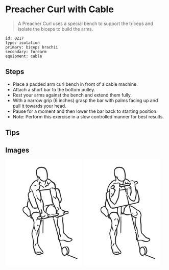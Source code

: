 # Preacher Curl with Cable
> A Preacher Curl uses a special bench to support the triceps and isolate the biceps to build the arms.

``` 
id: 0217 
type: isolation 
primary: biceps brachii 
secondary: forearm 
equipment: cable 
``` 

## Steps

 - Place a padded arm curl bench in front of a cable machine.
 - Attach a short bar to the bottom pulley.
 - Rest your arms against the bench and extend them fully.
 - With a narrow grip (6 inches) grasp the bar with palms facing up and pull it towards your head.
 - Pause for a moment and then lower the bar back to starting position.
 - Note: Perform this exercise in a slow controlled manner for best results.

## Tips


## Images

<svg width="240" height="250pt" viewBox="0 0 180 250" xmlns="http://www.w3.org/2000/svg">
  <g fill="#FFF">
    <path d="M0 0h180v250H0V0m72.21 25.99c-.93 3.24.23 6.56.54 9.8.41 3.85 3.72 6.77 3.31 10.81-3.09 1.25-6.49 2.13-8.94 4.54-3.4 2.79-5.39 6.78-7.82 10.36-2.45 3.39-2.24 7.78-3.43 11.65.15.63.46 1.89.62 2.52-5.04 3.16-3.8 9.6-2.6 14.44 2.73-1.86.6-5.26.89-7.89.15-4.31 4.78-5.8 7.66-8.06 2.92 5.17 2.87 11.39 5.88 16.49 1.82 2.81 1.35 6.33 2.7 9.3 1.82 4.08 3.08 8.37 4.04 12.73-3.08.21-6.17.2-9.25-.05-4.07-7.61-7.76-15.5-10.21-23.8-2.55 1.21-1.98 4.32-2.17 6.61l1.43-1.7c1.12 2.95 1.6 6.14 3.17 8.91 2.11 3.91 3.25 8.59 7.01 11.35 3.03 2.7 7.47 1.5 10.87.22.96 1.61 2.06 3.18 2.62 5 1.11 4.6 3.1 9.39 1.47 14.13-2.92-.1-6.57 2.4-4.74 5.62-1.27 1.28-2.55 2.56-3.58 4.05 1.84-.19 3.27-1.34 4.63-2.48 1.56.59 3.21.86 4.86 1.11.12 3.9 1.25 8.09-.62 11.75-1.62 3.6-1.97 7.7-4.16 11.05-2.58 4.38-4.52 10.08-2.41 14.99 2.09-4.41.77-9.76 3.8-13.83.22 3.09.54 6.25-.12 9.3-.67 2.87-2.22 5.46-2.79 8.36-.7 4.5-.77 9.14.27 13.6.79 4.81 4.01 8.65 6.22 12.85 2.3 3.14 5.04 5.95 7.1 9.28-1.1.16-2.79 1.76-3.61.26-1.14-1.05-1.86-3.41-3.82-2.73-2.46.48-4.95.66-7.43.16-.21.46-.64 1.38-.85 1.83 3.68 1.16 7.99-1.24 11.12 1.38-4 3.84-12.83 2.26-13.09-3.99-1.07-4.77-3.55-9.1-4.52-13.91.15-2.36.98-4.62 1.01-6.99-.18-6.9-3.28-13.29-3.84-20.12.02-4.86 1.82-9.46 3.44-13.96 1.32 2.52 2.33 5.19 3.43 7.82.22-.4.67-1.19.9-1.58-1.08-4.7-3.26-9.29-3.24-14.16 1.7-7.42-1.75-14.75-6.39-20.38 1.59-2.39 2.91-5.25 5.45-6.78 3.94-1.36 8.19-.11 12.25-.2-1.79-4.04-7.56-3.14-11.17-2.48-3.85.49-5.65 4.02-7.43 6.99-1.5-3.22-1.42-6.78-1.75-10.24-1.61-2.83-3.56-5.47-5.44-8.12-.54-4.87-.44-9.83 1.35-14.45-.63-.77-1.26-1.53-1.89-2.29-.08 2.46-1.17 4.66-1.92 6.94-.3 2.3-.2 4.63-.25 6.94-.49.32-1.49.97-1.99 1.29-3.22.13-6.81 1.31-7.99 4.64-.59 3.85-.13 8.4 3.3 10.84 3.43 2.32 6.27 5.33 8.92 8.48l3.23.2c.89-.51 1.78-1.02 2.68-1.53-.03 1.41-.25 2.82-.07 4.23.83 1.66 2.8 1.79 4.38 2.2 1.6 2.98 3.06 6.15 3.35 9.56-.3 3.38-.47 6.78-.83 10.15-1.59 4.95-3.65 9.84-4.28 15.03.39 5.78 2.82 11.2 3.55 16.92.47 3.61-.37 7.21-.5 10.81 1.09 3.57.81 7.45 2.57 10.82 1.48 2.6.59 6.25 3.09 8.28 3.83 3.9 10.71 4.56 15.04 1.17 1.6-.29 4.1-.36 4.23-2.51.41-4.45-4.15-7.07-6.2-10.51-2.31-4.13-5.68-7.95-6.13-12.84-.56-3.74-.31-7.53-.02-11.27.24-3.79 2.33-7.1 3-10.78.52-4-.33-8.02-.04-12.01 1.14-6.43 4.45-12.22 5.71-18.63l1.8-.16c.74 10.22-.58 20.47.11 30.7.5-.83.99-1.66 1.47-2.49-.14-10.34.7-20.67.28-31-.27.57-.82 1.69-1.09 2.26-.91-.46-2.73-1.37-3.64-1.82 1.64-1.92 4.22-.29 6.33-.83 6.97-1.69 13.87-4.69 21.14-4.49l-1.16 1.39c.71.15 2.14.43 2.85.58-.13-.78-.39-2.32-.52-3.09 1.15-.1 2.31-.11 3.47-.11 1.76 1.57 3.99 2.41 5.92 3.73-1.28 4.84-2.39 9.81-1.89 14.85 1.33 4.47 4.46 8.26 5.13 12.97 1.12 4.13-.1 8.29-1.27 12.25-2.97-13.26-7.46-26.16-10.19-39.47-1.07-.02-2.13-.05-3.2-.09 1.44 1.39 1.69 3.48 2.28 5.3 3.15 11.89 6.42 23.75 9.64 35.62.67 2.73.57 5.56.8 8.34.98 1.27 2.16 2.49 2.54 4.11 1.54 5.42 2.87 10.89 4.47 16.3 1.38 4.06.2 8.54 1.91 12.54.82 2.49 3.09 4.02 4.93 5.73 2.77.08 5.07-1.31 6.94-3.22l-.76 1.02c7.71 2.56 15.09 5.99 22.68 8.82 1.19.68 2.21.23 2.94-.85-7.53-3.12-15.12-6.09-22.68-9.11 4.81-4.24 4.16-11.94 1.05-16.98-1.14-2.05-3.36-2.49-5.53-2.26 2.51 2.11 5.14 4.5 5.53 7.97 1.28 3.67-.5 7.28-2.61 10.21 2.12-5.81.87-13.04-4.26-16.89l.7-1.51c-.91.36-2.75 1.08-3.67 1.43-.66.1-1.97.29-2.63.38-.81 1.21-1.62 2.41-2.42 3.62-1.49-6.2-3.17-12.34-4.97-18.45 2.93-.11 5.88-.81 8.81-.34 2.1.8 4.07 1.91 6.08 2.9 2.32-.11 4.61.31 6.92.4 2.91-1.11 7.03-2.03 7.71-5.6-.8-1.46-1.86-2.83-3.23-3.78-2.13-.72-4.62-.63-6.37-2.23-3.41-2.93-6.07-6.62-9.62-9.39-2.97-7.78-.19-16.3-2.11-24.27-1.07-4.39-.16-8.92-.7-13.36-.49.19-1.47.57-1.95.76.54 3.69-.58 7.39.03 11.06 2.23 8.73-.25 17.92 2.66 26.57 3.83 2.91 6.55 6.93 10.02 10.2 2.64 2.89 7.55 1.44 9.46 5.23-2.19 1.01-4.2 3.13-6.79 2.71-2.99-.37-6.11-.49-8.8-1.99-3.81-2.09-8.2-.3-12.26-.84-2.28-3.85-1.51-8.49-1.03-12.7.54.73 1.06 1.46 1.59 2.19-.02 2.11.81 4.04 2.53 5.31-.5-2.36-.97-4.73-.85-7.15-.76-.47-1.52-.93-2.28-1.39-.18-3.73.13-7.47-.31-11.18-.31-2.92-2.26-5.26-3.31-7.92-1.48-5.74-1-11.68-1.27-17.54 1.26-.52 2.62-.98 3.17-2.37-3.1-.36-6.14-1.04-9.05-2.17 1.53-.29 3.07-.54 4.62-.76 5.52 3.7 12.86.84 17.17-3.5 3.05-1.17 6.19-2.08 9.41-2.67.13-1.84.84-4.3-1.2-5.39-1.7-1.71-4.14-.36-6.12-.05-2.84-2.15-6.01-4.09-9.68-4.2-.53-5.29-4.42-9.73-3.83-15.25 1.15-.5 3-.27 3.39-1.81 1.14-2.89 2.22-6.13 1.2-9.23-1.65-4.91-2.23-10.07-3.31-15.11-.77-2.8-1.38-6.16-4.21-7.65-1.85-1.41-4.17-.8-6.22-.33.53-4.83.07-10.18-3.47-13.87-2.45-1.91-5.47-3.05-7.62-5.36-2.12-2.37-5.07-3.64-8.05-4.55 1.09-7.64.5-15.97-3.64-22.67-3.11-4.39-8.88-4.7-13.75-4.25-4.72.34-8.74 4.2-9.72 8.75m2.54 127.37c-.01.58-.04 1.74-.05 2.32 1.48-.09 2.95-.28 4.39-.61-1.17-1.2-2.77-1.49-4.34-1.71m-6.46 49.82c3.62-.25 4.77-4.6 5.1-7.62-2.47 1.95-3.71 4.89-5.1 7.62z"/>
    <path d="M75.38 23.46c4.37-5.06 13.36-5.36 18.14-.84 4.08 6.25 4.14 14.14 3.86 21.35.11 2.69-1.92 4.9-4.5 5.31-5.1 1.47-9.88-2.19-12.23-6.46.5-.64.98-1.3 1.46-1.96-3.25-.26-6.02-2-7.52-4.9 0-4.17-1.79-8.73.79-12.5z"/>
    <path d="M77.81 41.63c2.42 2.8 3.41 6.9 6.91 8.68 2.7 1.72 5.99 1.71 9.04 1.15-.55 2.86-1.24 5.71-1.38 8.63 1.59-2.47 3.01-5.1 3.48-8.03.02-1.47 1.15-2.35 2.1-3.27.16-.5.5-1.51.66-2.02 2.84.56 5.91 1.27 7.57 3.89 2.04 3.49 6.8 4.14 8.36 7.99 1.39 2.86 1.27 6.17 2.1 9.2-1.69-1.9-4.65-1.1-6.25-3.02l.12 1.7c-2.03-.28-4.77-.87-4.9 1.96-8.67.61-17.22 2.17-25.83 3.3 1.23-3.78 2.61-7.69 1.23-11.68-.48.7-.95 1.41-1.4 2.13.31 2.07-.23 4.07-.94 5.99-3.06 1.12-5.54 3.34-7.33 6.02 2.52.28 4.11-1.8 5.87-3.15 2.61 3.72 4.4 8.18 4.46 12.77.53 3.93 2.42 8.29-.41 11.85-1.6-2.16-3.61-3.94-5.6-5.72-.53-2.61-1.32-5.21-3-7.32.8 2.89 1.28 5.86 1.59 8.85 2.7 1.82 4.59 4.86 7.91 5.66.04 1.8.48 3.55 1.43 5.08.35-2.91.18-5.86.55-8.78 2.92 4.6 4.51 10.13 3.71 15.58-.74 5.33 1.05 10.67 4.25 14.89 2.07 1.59 4.42 2.79 6.59 4.23.05 2.25.39 4.47.82 6.67-3.29 1.59-6.81 2.61-10.34 3.51-1.17-.68-2.36-1.34-3.57-1.95 3.27-.31 6.78-1.26 8.9-3.96-.39-.82-.86-1.59-1.4-2.32-.4.69-1.2 2.06-1.61 2.75-2.34 1.17-4.92 1.25-7.45.75l.92-3.03-2.26.14c1.22-2 2.69-3.86 4.66-5.17-.9-3.49-.74-8.77-4.72-10.15.44 3.54 4.05 7.89.62 10.89-2-4.39-3.53-8.98-5.48-13.39-1.1-3.77-1.96-7.62-3.68-11.17-1.82-3.32-1.09-7.42-3.14-10.63-2.09-3.51-4.53-7.06-4.95-11.23-.42-4.05-2.19-8.03-5.24-10.78.34 1.73.7 3.45 1.08 5.16-1.69.66-3.02-.23-4.24-1.11 1.28-2.82 1.42-5.94 2.15-8.9 3.95-6.48 8.73-12.99 16-15.94-.51 1.53-.96 3.09-1.36 4.66 3.93-2.49 3.45-7.32 3.4-11.36m.81 9.8c.14 3.11-.48 6.22.04 9.31.94-.78 1.85-1.6 2.79-2.4-.05-1.88-.09-3.77-.11-5.65 1.08 1.88 2.19 3.76 3.49 5.51-.03-2.11-1.08-3.91-2.19-5.63a92.13 92.13 0 0 1-4.02-1.14m19.33-.34c-.03 1.59-.03 3.18.02 4.77.92 1.15 1.69 2.41 2.17 3.81-1.02.02-2.04.03-3.07.03-1.67 1.36-4.25 2.64-3.94 5.2 2.49.45 3.74-2 5.19-3.5.63.14 1.91.42 2.55.56.36-1.29.68-2.59 1.18-3.83 1.47-1.52 3.66-2.36 4.33-4.54-2.42 0-4.36 1.39-6.04 2.98-.4-1.99-.76-4.09-2.39-5.48m-30.2 9.97c1.63.23 3.27.43 4.9.61-.05-.51-.16-1.55-.22-2.07-1.77-.18-3.54-.09-4.68 1.46m13.53-1.13c1.09 2.31 3.65 2.73 5.67 3.85 1.66 1.22 3.07 2.74 4.63 4.08-.61-5.05-5.81-7.38-10.3-7.93z"/>
    <path d="M105.32 69.31c1.63-1.96 3.91-2.67 5.92-.82.84-.18 1.68-.34 2.53-.49 4.34 3.17 5.14 9.13 5.49 14.12.43 2.86-.98 5.54-1.8 8.2-1.86-1.1-3.55-5-6.14-3.3 2.86 2.05 5.49 4.41 7.78 7.09.24-1.73.48-3.47.73-5.2 3.53 2.36 4.48 6.59 5.76 10.35 1.21 5.33.33 11.13 3.29 16 1.73 4.16 6.71 4.66 9.57 7.7a168.7 168.7 0 0 0-3.71 3.38l2.22-.15-.6 3.24c-4.06 2.2-8.79 3.42-13.41 2.53 1.27-1.46 2.62-2.83 4.01-4.16-1.24-1.89-2.99-3.18-5.33-3.19.29-.9.6-1.8.91-2.69.7-.94 1.38-1.9 2.03-2.88-1.09.22-2.18.45-3.26.69-2.41-5.71-5-11.34-7.87-16.83-1.87-3.56-1.47-7.68-2.49-11.47-.92-4.93-3.56-9.42-3.78-14.49-.11-2.65-.88-5.19-1.85-7.63m16.71 42.19c.6 2.15 1.32 4.26 2 6.38.48-.07 1.45-.21 1.93-.29-.81-2.26-.85-5.8-3.93-6.09z"/>
    <path d="M118.03 69.35c2.17.28 4.96.05 6.2 2.29 3.2 6.01 4.4 12.79 5.82 19.37 1.01 3.28-.55 6.58-1.91 9.5-1.18-3.52-1.11-7.78-4.05-10.46-2.86-2.56-2.94-6.64-3.26-10.18-.24-3.66-1.49-7.13-2.8-10.52zM82.04 73.52c7.32-.83 14.62-1.8 21.94-2.62.33 5.35 1.23 10.68 3.72 15.49.57 6.21.76 12.77 3.93 18.34-6.26-.05-12.35 2.13-18.33 3.72-.4.5-1.18 1.5-1.58 2 3.16-.49 6.28-1.23 9.27-2.37-2.18 2.49-4.68 4.91-5.84 8.07-.35 2.52-.3 5.08-.49 7.61-6.04-4.76-3.71-13.07-4.15-19.66-1.16-4.29-2.22-8.91-5.3-12.29.22-6.26-1.59-12.31-3.17-18.29z"/>
    <path d="M102.75 107.57c3.41-.23 6.69-1.26 10.05-1.88.4.94.77 1.88 1.13 2.83-2.44-.57-4.96-.66-7.45-.65 2.7 1.63 6.02 2.08 8.51 4.03 1.51 2.15 2.69 4.53 3.65 6.97.52 2.63-.02 5.36.39 8.02-3.84 1.01-7.77 1.59-11.7 2.17.24.18.71.54.94.73 5.59-.21 11.01-1.91 16.52-2.84-1.93 4.25-6.89 4.05-10.79 4.84-3.03.34-5.91 1.31-8.86 1.97-2.2.39-3.86-1.34-5.09-2.9 2.01.08 4.03.19 6.04.33-.08-.34-.23-1.02-.31-1.36-1.55-.31-3.07-.7-4.59-1.14-1.18-1.76-3.04-2.81-4.73-4 1.21-3.99.3-8.74 3.24-12.05 1.69-2.59 4.69-3.73 7.58-4.37-1.13-.17-3.4-.52-4.53-.7zM42.42 116c1.49-3.25 5.4-4.63 8.72-4.94 1.65 3.12 3.21 6.37 5.61 9 .13 3.64.75 7.23 1.7 10.74-1.2.66-2.4 1.31-3.6 1.98-2.93-2.65-5.37-5.82-8.73-7.97-2.91-1.84-4.17-5.5-3.7-8.81zM140.39 126.49c-1.65-3.5 2.54-3.4 4.78-3.86 1.08.44 1.37 1.6 1.83 2.54-2.84.83-5.69 1.65-8.52 2.5-.03-.31-.1-.94-.13-1.26l2.04.08zM77.29 135.63c2.15-.23 4.3-.41 6.46-.54.01.77.02 2.33.03 3.11-2.03.24-4.07.37-6.11.49-.13-1.02-.26-2.04-.38-3.06zM84.14 143.48c-1.63.26-2.5-4.69-.26-3.28.65 1.06.73 2.15.26 3.28zM134.3 212.05c-.06-2.59 2.53-3.92 3.99-5.68 1.22.85 2.46 1.71 3.71 2.53 1.93 3.57 3.4 7.94 1.64 11.88-.79 2.68-4.53 4.32-6.7 2.21-3.18-2.63-2.8-7.23-2.64-10.94z"/>
  </g>
  <g fill="#333">
    <path d="M72.21 25.99c.98-4.55 5-8.41 9.72-8.75 4.87-.45 10.64-.14 13.75 4.25 4.14 6.7 4.73 15.03 3.64 22.67 2.98.91 5.93 2.18 8.05 4.55 2.15 2.31 5.17 3.45 7.62 5.36 3.54 3.69 4 9.04 3.47 13.87 2.05-.47 4.37-1.08 6.22.33 2.83 1.49 3.44 4.85 4.21 7.65 1.08 5.04 1.66 10.2 3.31 15.11 1.02 3.1-.06 6.34-1.2 9.23-.39 1.54-2.24 1.31-3.39 1.81-.59 5.52 3.3 9.96 3.83 15.25 3.67.11 6.84 2.05 9.68 4.2 1.98-.31 4.42-1.66 6.12.05 2.04 1.09 1.33 3.55 1.2 5.39-3.22.59-6.36 1.5-9.41 2.67-4.31 4.34-11.65 7.2-17.17 3.5-1.55.22-3.09.47-4.62.76 2.91 1.13 5.95 1.81 9.05 2.17-.55 1.39-1.91 1.85-3.17 2.37.27 5.86-.21 11.8 1.27 17.54 1.05 2.66 3 5 3.31 7.92.44 3.71.13 7.45.31 11.18.76.46 1.52.92 2.28 1.39-.12 2.42.35 4.79.85 7.15-1.72-1.27-2.55-3.2-2.53-5.31-.53-.73-1.05-1.46-1.59-2.19-.48 4.21-1.25 8.85 1.03 12.7 4.06.54 8.45-1.25 12.26.84 2.69 1.5 5.81 1.62 8.8 1.99 2.59.42 4.6-1.7 6.79-2.71-1.91-3.79-6.82-2.34-9.46-5.23-3.47-3.27-6.19-7.29-10.02-10.2-2.91-8.65-.43-17.84-2.66-26.57-.61-3.67.51-7.37-.03-11.06.48-.19 1.46-.57 1.95-.76.54 4.44-.37 8.97.7 13.36 1.92 7.97-.86 16.49 2.11 24.27 3.55 2.77 6.21 6.46 9.62 9.39 1.75 1.6 4.24 1.51 6.37 2.23 1.37.95 2.43 2.32 3.23 3.78-.68 3.57-4.8 4.49-7.71 5.6-2.31-.09-4.6-.51-6.92-.4-2.01-.99-3.98-2.1-6.08-2.9-2.93-.47-5.88.23-8.81.34 1.8 6.11 3.48 12.25 4.97 18.45.8-1.21 1.61-2.41 2.42-3.62.66-.09 1.97-.28 2.63-.38.92-.35 2.76-1.07 3.67-1.43l-.7 1.51c5.13 3.85 6.38 11.08 4.26 16.89 2.11-2.93 3.89-6.54 2.61-10.21-.39-3.47-3.02-5.86-5.53-7.97 2.17-.23 4.39.21 5.53 2.26 3.11 5.04 3.76 12.74-1.05 16.98 7.56 3.02 15.15 5.99 22.68 9.11-.73 1.08-1.75 1.53-2.94.85-7.59-2.83-14.97-6.26-22.68-8.82l.76-1.02c-1.87 1.91-4.17 3.3-6.94 3.22-1.84-1.71-4.11-3.24-4.93-5.73-1.71-4-.53-8.48-1.91-12.54-1.6-5.41-2.93-10.88-4.47-16.3-.38-1.62-1.56-2.84-2.54-4.11-.23-2.78-.13-5.61-.8-8.34-3.22-11.87-6.49-23.73-9.64-35.62-.59-1.82-.84-3.91-2.28-5.3 1.07.04 2.13.07 3.2.09 2.73 13.31 7.22 26.21 10.19 39.47 1.17-3.96 2.39-8.12 1.27-12.25-.67-4.71-3.8-8.5-5.13-12.97-.5-5.04.61-10.01 1.89-14.85-1.93-1.32-4.16-2.16-5.92-3.73-1.16 0-2.32.01-3.47.11.13.77.39 2.31.52 3.09-.71-.15-2.14-.43-2.85-.58l1.16-1.39c-7.27-.2-14.17 2.8-21.14 4.49-2.11.54-4.69-1.09-6.33.83.91.45 2.73 1.36 3.64 1.82.27-.57.82-1.69 1.09-2.26.42 10.33-.42 20.66-.28 31-.48.83-.97 1.66-1.47 2.49-.69-10.23.63-20.48-.11-30.7l-1.8.16c-1.26 6.41-4.57 12.2-5.71 18.63-.29 3.99.56 8.01.04 12.01-.67 3.68-2.76 6.99-3 10.78-.29 3.74-.54 7.53.02 11.27.45 4.89 3.82 8.71 6.13 12.84 2.05 3.44 6.61 6.06 6.2 10.51-.13 2.15-2.63 2.22-4.23 2.51-4.33 3.39-11.21 2.73-15.04-1.17-2.5-2.03-1.61-5.68-3.09-8.28-1.76-3.37-1.48-7.25-2.57-10.82.13-3.6.97-7.2.5-10.81-.73-5.72-3.16-11.14-3.55-16.92.63-5.19 2.69-10.08 4.28-15.03.36-3.37.53-6.77.83-10.15-.29-3.41-1.75-6.58-3.35-9.56-1.58-.41-3.55-.54-4.38-2.2-.18-1.41.04-2.82.07-4.23-.9.51-1.79 1.02-2.68 1.53l-3.23-.2c-2.65-3.15-5.49-6.16-8.92-8.48-3.43-2.44-3.89-6.99-3.3-10.84 1.18-3.33 4.77-4.51 7.99-4.64.5-.32 1.5-.97 1.99-1.29.05-2.31-.05-4.64.25-6.94.75-2.28 1.84-4.48 1.92-6.94.63.76 1.26 1.52 1.89 2.29-1.79 4.62-1.89 9.58-1.35 14.45 1.88 2.65 3.83 5.29 5.44 8.12.33 3.46.25 7.02 1.75 10.24 1.78-2.97 3.58-6.5 7.43-6.99 3.61-.66 9.38-1.56 11.17 2.48-4.06.09-8.31-1.16-12.25.2-2.54 1.53-3.86 4.39-5.45 6.78 4.64 5.63 8.09 12.96 6.39 20.38-.02 4.87 2.16 9.46 3.24 14.16-.23.39-.68 1.18-.9 1.58-1.1-2.63-2.11-5.3-3.43-7.82-1.62 4.5-3.42 9.1-3.44 13.96.56 6.83 3.66 13.22 3.84 20.12-.03 2.37-.86 4.63-1.01 6.99.97 4.81 3.45 9.14 4.52 13.91.26 6.25 9.09 7.83 13.09 3.99-3.13-2.62-7.44-.22-11.12-1.38.21-.45.64-1.37.85-1.83 2.48.5 4.97.32 7.43-.16 1.96-.68 2.68 1.68 3.82 2.73.82 1.5 2.51-.1 3.61-.26-2.06-3.33-4.8-6.14-7.1-9.28-2.21-4.2-5.43-8.04-6.22-12.85-1.04-4.46-.97-9.1-.27-13.6.57-2.9 2.12-5.49 2.79-8.36.66-3.05.34-6.21.12-9.3-3.03 4.07-1.71 9.42-3.8 13.83-2.11-4.91-.17-10.61 2.41-14.99 2.19-3.35 2.54-7.45 4.16-11.05 1.87-3.66.74-7.85.62-11.75-1.65-.25-3.3-.52-4.86-1.11-1.36 1.14-2.79 2.29-4.63 2.48 1.03-1.49 2.31-2.77 3.58-4.05-1.83-3.22 1.82-5.72 4.74-5.62 1.63-4.74-.36-9.53-1.47-14.13-.56-1.82-1.66-3.39-2.62-5-3.4 1.28-7.84 2.48-10.87-.22-3.76-2.76-4.9-7.44-7.01-11.35-1.57-2.77-2.05-5.96-3.17-8.91l-1.43 1.7c.19-2.29-.38-5.4 2.17-6.61 2.45 8.3 6.14 16.19 10.21 23.8 3.08.25 6.17.26 9.25.05-.96-4.36-2.22-8.65-4.04-12.73-1.35-2.97-.88-6.49-2.7-9.3-3.01-5.1-2.96-11.32-5.88-16.49-2.88 2.26-7.51 3.75-7.66 8.06-.29 2.63 1.84 6.03-.89 7.89-1.2-4.84-2.44-11.28 2.6-14.44-.16-.63-.47-1.89-.62-2.52 1.19-3.87.98-8.26 3.43-11.65 2.43-3.58 4.42-7.57 7.82-10.36 2.45-2.41 5.85-3.29 8.94-4.54.41-4.04-2.9-6.96-3.31-10.81-.31-3.24-1.47-6.56-.54-9.8m3.17-2.53c-2.58 3.77-.79 8.33-.79 12.5 1.5 2.9 4.27 4.64 7.52 4.9-.48.66-.96 1.32-1.46 1.96 2.35 4.27 7.13 7.93 12.23 6.46 2.58-.41 4.61-2.62 4.5-5.31.28-7.21.22-15.1-3.86-21.35-4.78-4.52-13.77-4.22-18.14.84m2.43 18.17c.05 4.04.53 8.87-3.4 11.36.4-1.57.85-3.13 1.36-4.66-7.27 2.95-12.05 9.46-16 15.94-.73 2.96-.87 6.08-2.15 8.9 1.22.88 2.55 1.77 4.24 1.11-.38-1.71-.74-3.43-1.08-5.16 3.05 2.75 4.82 6.73 5.24 10.78.42 4.17 2.86 7.72 4.95 11.23 2.05 3.21 1.32 7.31 3.14 10.63 1.72 3.55 2.58 7.4 3.68 11.17 1.95 4.41 3.48 9 5.48 13.39 3.43-3-.18-7.35-.62-10.89 3.98 1.38 3.82 6.66 4.72 10.15-1.97 1.31-3.44 3.17-4.66 5.17l2.26-.14-.92 3.03c2.53.5 5.11.42 7.45-.75.41-.69 1.21-2.06 1.61-2.75.54.73 1.01 1.5 1.4 2.32-2.12 2.7-5.63 3.65-8.9 3.96 1.21.61 2.4 1.27 3.57 1.95 3.53-.9 7.05-1.92 10.34-3.51-.43-2.2-.77-4.42-.82-6.67-2.17-1.44-4.52-2.64-6.59-4.23-3.2-4.22-4.99-9.56-4.25-14.89.8-5.45-.79-10.98-3.71-15.58-.37 2.92-.2 5.87-.55 8.78-.95-1.53-1.39-3.28-1.43-5.08-3.32-.8-5.21-3.84-7.91-5.66-.31-2.99-.79-5.96-1.59-8.85 1.68 2.11 2.47 4.71 3 7.32 1.99 1.78 4 3.56 5.6 5.72 2.83-3.56.94-7.92.41-11.85-.06-4.59-1.85-9.05-4.46-12.77-1.76 1.35-3.35 3.43-5.87 3.15 1.79-2.68 4.27-4.9 7.33-6.02.71-1.92 1.25-3.92.94-5.99.45-.72.92-1.43 1.4-2.13 1.38 3.99 0 7.9-1.23 11.68 8.61-1.13 17.16-2.69 25.83-3.3.13-2.83 2.87-2.24 4.9-1.96l-.12-1.7c1.6 1.92 4.56 1.12 6.25 3.02-.83-3.03-.71-6.34-2.1-9.2-1.56-3.85-6.32-4.5-8.36-7.99-1.66-2.62-4.73-3.33-7.57-3.89-.16.51-.5 1.52-.66 2.02-.95.92-2.08 1.8-2.1 3.27-.47 2.93-1.89 5.56-3.48 8.03.14-2.92.83-5.77 1.38-8.63-3.05.56-6.34.57-9.04-1.15-3.5-1.78-4.49-5.88-6.91-8.68m27.51 27.68c.97 2.44 1.74 4.98 1.85 7.63.22 5.07 2.86 9.56 3.78 14.49 1.02 3.79.62 7.91 2.49 11.47 2.87 5.49 5.46 11.12 7.87 16.83 1.08-.24 2.17-.47 3.26-.69-.65.98-1.33 1.94-2.03 2.88-.31.89-.62 1.79-.91 2.69 2.34.01 4.09 1.3 5.33 3.19-1.39 1.33-2.74 2.7-4.01 4.16 4.62.89 9.35-.33 13.41-2.53l.6-3.24-2.22.15a168.7 168.7 0 0 1 3.71-3.38c-2.86-3.04-7.84-3.54-9.57-7.7-2.96-4.87-2.08-10.67-3.29-16-1.28-3.76-2.23-7.99-5.76-10.35-.25 1.73-.49 3.47-.73 5.2-2.29-2.68-4.92-5.04-7.78-7.09 2.59-1.7 4.28 2.2 6.14 3.3.82-2.66 2.23-5.34 1.8-8.2-.35-4.99-1.15-10.95-5.49-14.12-.85.15-1.69.31-2.53.49-2.01-1.85-4.29-1.14-5.92.82m12.71.04c1.31 3.39 2.56 6.86 2.8 10.52.32 3.54.4 7.62 3.26 10.18 2.94 2.68 2.87 6.94 4.05 10.46 1.36-2.92 2.92-6.22 1.91-9.5-1.42-6.58-2.62-13.36-5.82-19.37-1.24-2.24-4.03-2.01-6.2-2.29m-35.99 4.17c1.58 5.98 3.39 12.03 3.17 18.29 3.08 3.38 4.14 8 5.3 12.29.44 6.59-1.89 14.9 4.15 19.66.19-2.53.14-5.09.49-7.61 1.16-3.16 3.66-5.58 5.84-8.07-2.99 1.14-6.11 1.88-9.27 2.37.4-.5 1.18-1.5 1.58-2 5.98-1.59 12.07-3.77 18.33-3.72-3.17-5.57-3.36-12.13-3.93-18.34-2.49-4.81-3.39-10.14-3.72-15.49-7.32.82-14.62 1.79-21.94 2.62m20.71 34.05c1.13.18 3.4.53 4.53.7-2.89.64-5.89 1.78-7.58 4.37-2.94 3.31-2.03 8.06-3.24 12.05 1.69 1.19 3.55 2.24 4.73 4 1.52.44 3.04.83 4.59 1.14.08.34.23 1.02.31 1.36-2.01-.14-4.03-.25-6.04-.33 1.23 1.56 2.89 3.29 5.09 2.9 2.95-.66 5.83-1.63 8.86-1.97 3.9-.79 8.86-.59 10.79-4.84-5.51.93-10.93 2.63-16.52 2.84-.23-.19-.7-.55-.94-.73 3.93-.58 7.86-1.16 11.7-2.17-.41-2.66.13-5.39-.39-8.02-.96-2.44-2.14-4.82-3.65-6.97-2.49-1.95-5.81-2.4-8.51-4.03 2.49-.01 5.01.08 7.45.65-.36-.95-.73-1.89-1.13-2.83-3.36.62-6.64 1.65-10.05 1.88M42.42 116c-.47 3.31.79 6.97 3.7 8.81 3.36 2.15 5.8 5.32 8.73 7.97 1.2-.67 2.4-1.32 3.6-1.98-.95-3.51-1.57-7.1-1.7-10.74-2.4-2.63-3.96-5.88-5.61-9-3.32.31-7.23 1.69-8.72 4.94m97.97 10.49l-2.04-.08c.03.32.1.95.13 1.26 2.83-.85 5.68-1.67 8.52-2.5-.46-.94-.75-2.1-1.83-2.54-2.24.46-6.43.36-4.78 3.86m-63.1 9.14c.12 1.02.25 2.04.38 3.06 2.04-.12 4.08-.25 6.11-.49-.01-.78-.02-2.34-.03-3.11-2.16.13-4.31.31-6.46.54m6.85 7.85c.47-1.13.39-2.22-.26-3.28-2.24-1.41-1.37 3.54.26 3.28m50.16 68.57c-.16 3.71-.54 8.31 2.64 10.94 2.17 2.11 5.91.47 6.7-2.21 1.76-3.94.29-8.31-1.64-11.88-1.25-.82-2.49-1.68-3.71-2.53-1.46 1.76-4.05 3.09-3.99 5.68z"/>
    <path d="M78.62 51.43c1.33.41 2.67.79 4.02 1.14 1.11 1.72 2.16 3.52 2.19 5.63-1.3-1.75-2.41-3.63-3.49-5.51.02 1.88.06 3.77.11 5.65-.94.8-1.85 1.62-2.79 2.4-.52-3.09.1-6.2-.04-9.31zM97.95 51.09c1.63 1.39 1.99 3.49 2.39 5.48 1.68-1.59 3.62-2.98 6.04-2.98-.67 2.18-2.86 3.02-4.33 4.54-.5 1.24-.82 2.54-1.18 3.83-.64-.14-1.92-.42-2.55-.56-1.45 1.5-2.7 3.95-5.19 3.5-.31-2.56 2.27-3.84 3.94-5.2 1.03 0 2.05-.01 3.07-.03-.48-1.4-1.25-2.66-2.17-3.81-.05-1.59-.05-3.18-.02-4.77zM67.75 61.06c1.14-1.55 2.91-1.64 4.68-1.46.06.52.17 1.56.22 2.07-1.63-.18-3.27-.38-4.9-.61zM81.28 59.93c4.49.55 9.69 2.88 10.3 7.93-1.56-1.34-2.97-2.86-4.63-4.08-2.02-1.12-4.58-1.54-5.67-3.85zM122.03 111.5c3.08.29 3.12 3.83 3.93 6.09-.48.08-1.45.22-1.93.29-.68-2.12-1.4-4.23-2-6.38zM74.75 153.36c1.57.22 3.17.51 4.34 1.71-1.44.33-2.91.52-4.39.61.01-.58.04-1.74.05-2.32zM68.29 203.18c1.39-2.73 2.63-5.67 5.1-7.62-.33 3.02-1.48 7.37-5.1 7.62z"/>
  </g>
</svg>

<svg width="240" height="250pt" viewBox="0 0 180 250" xmlns="http://www.w3.org/2000/svg">
  <g fill="#FFF">
    <path d="M0 0h180v250H0V0m74.87 20.87c-3.7 3.75-3.24 9.39-2.24 14.14.13 4.19 3.71 7.34 3.42 11.61-3.1 1.22-6.5 2.1-8.94 4.52-3.39 2.79-5.38 6.77-7.8 10.33-2.48 3.39-2.23 7.8-3.46 11.67.16.63.48 1.9.64 2.54-5.58 3.36-3.17 10.21-2.81 15.36-1.44 3.03-.5 6.53-2.17 9.45-1.26 2.52-.51 5.41-.14 8.04-3.34 2.02-8.29 1.78-10.25 5.64-1.34 4.13-.4 9.45 3.48 11.97 3.28 2.15 5.87 5.1 8.4 8.05.81.05 2.41.16 3.22.21.91-.51 1.81-1.02 2.72-1.53-.04 1.41-.31 2.84-.08 4.24.78 1.65 2.64 1.79 4.22 1.94 2.41 4.2 4.27 9.03 3.15 13.93.41 7.39-4.09 13.77-4.77 21 .37 5.61 2.63 10.89 3.5 16.43.56 3.79-.27 7.59-.46 11.37.76 2.66 1.06 5.4 1.51 8.12 1.39 2.95 2.15 6.09 2.8 9.27 3.34 5.29 11.52 6.75 16.4 2.84 1.59-.24 4.05-.31 4.23-2.42.62-3-1.96-5.2-3.57-7.36-2.78-2.79-4.44-6.4-6.53-9.68-3.11-4.94-2.62-11.09-2.32-16.66.02-4.2 2.37-7.84 3.1-11.88.41-3.65-.16-7.31-.14-10.96.49-5.16 3-9.78 4.46-14.67 2.14-5.75 1.96-12.44-.81-17.94-3.48-5.23-2.68-12.08-1.15-17.86 2.04-.38 4.07-.77 6.08-1.26.02 6.98-.75 13.96-.18 20.93 1.04-1.6 1.42-3.47 1.48-5.36 1.33 2.18 3.66 2.54 5.85 1.47 2.31 1.15 4.66 2.45 7.29 2.69 3.17-.32 6.24-1.18 9.37-1.76.07 2.7 1.13 5.2 1.78 7.79 2.53 10.29 4.98 20.6 7.57 30.88.27 1.02 1.35.68 2.12.62-2.96-11.68-5.45-23.49-8.66-35.1 2.02 1.84 4.4 3.21 7.08 3.83.07 5.45-2.54 10.91-1.29 16.43 1.41 3.76 3.91 7.07 4.74 11.06 1.06 3.64.67 7.46-.02 11.12-.53-2.24-1.1-4.48-1.6-6.72-.67.68-1.35 1.37-2.01 2.06 2.76 5.21 1.58 11.19 1.86 16.81 1.48 1.39 3.62 2.51 3.8 4.78 1.16 4.67 2.2 9.38 3.43 14.04 1.3 4.56-.09 9.49 1.76 13.93.82 2.52 3.08 4.07 4.94 5.78 2.87.27 4.82-1.58 6.8-3.3.25.41.74 1.25.99 1.67 7.12 2.49 14.01 5.6 21.06 8.25 1.22.72 2.25.29 2.91-.91-7.54-3.05-15.08-6.08-22.65-9.05 4.85-4.18 4.18-11.91 1.1-16.95-1.19-2.25-3.63-2.56-5.92-2.09 6.66 3.14 8.31 12.72 3.18 17.96 2.35-5.7.95-13.03-4.14-16.82l.76-1.36c-2.16.56-4.29 1.18-6.45 1.7a99.1 99.1 0 0 0-2.01 3.28c-1.1-6.13-2.95-12.09-4.21-18.18 2.55-.21 5.14-.86 7.7-.36 2.1.79 4.06 1.91 6.07 2.91 2.34-.16 4.65.39 6.99.37 2.58-.95 5.73-1.71 7.23-4.24 1.18-1.6-.75-3-1.65-4.17-1.58-1.91-4.43-1.19-6.41-2.42-4.18-2.65-6.49-7.38-10.78-9.92-2.45-7.14-.72-14.75-1.62-22.09-1.43-6.56-1.45-13.45.24-19.96-.31-2.88-1.55-5.6-2.74-8.21-2.31-4.05-7.44-4.38-10.56-7.47-4.26-3.64-9.24-6.7-14.79-7.86-.55.54-1.1 1.07-1.66 1.61 1.6 6.61 3.4 13.17 4.74 19.84-5.56-.16-11.51.5-16.31-2.93 1.5-3.26 1.6-6.85 2.21-10.31 1.61-3.78 5.08-7.21 9.53-6.89-.94-.37-2.82-1.12-3.75-1.5l2.89-.04c8.04-2.14 16.33-3.35 24.23-5.96.78-3 2.14-5.99 1.68-9.16-.31-3.74-2.08-7.15-2.64-10.85-.72-4.23-1.38-8.64-3.88-12.25-.69.97-1.38 1.95-2.03 2.95l.6-3.66c-1.54-2.98-1.73-6.35-2.24-9.6 2.27.05 4.53-.74 5.85-2.68.85-2.07-.57-3.89-1.68-5.49-2.22.38-4.43.82-6.64 1.24-1.2-.98-2.21-2.4-3.8-2.76-2.41-.08-4.68.82-6.91 1.6-2.54-3.12-5.91-5.43-9.84-6.37.98-6.55.62-13.44-2-19.59-1.36-3.86-5.01-7.12-9.23-7.21-4.59-.73-10.06-.4-13.22 3.5m13.04 113.98c.05 13.07-.65 26.15-.21 39.21.49-.86.98-1.73 1.47-2.59-.12-8.82.45-17.63.36-26.45-.41-3.97-.3-7.96-.02-11.94-.53.59-1.06 1.18-1.6 1.77z"/>
    <path d="M75.42 23.41c3.83-4.5 10.58-4.68 15.72-2.64 3.25 1.51 4.23 5.21 5.18 8.35 1.31 5.14 1.33 10.54.95 15.81-.49 4.17-5.68 5.25-9.08 4.34-3.4-.88-5.85-3.65-7.59-6.56.43-.45 1.31-1.35 1.74-1.8-3.3-.3-6.24-1.93-7.75-4.96-.01-4.18-1.78-8.77.83-12.54z"/>
    <path d="M77.81 41.68c2.46 2.76 3.4 6.88 6.92 8.64 2.7 1.71 5.99 1.73 9.03 1.12-.37 2.02-.77 4.05-1.19 6.06-1.56.33-3.11.66-4.67.98-.09-3.05-3.25-4.34-5.85-4.54-3.74.51-7.25 2.12-11.06 2.31-.71 1.17-1.37 2.38-1.96 3.62-1.35 1.06-2.83 1.94-4.18 2.99-.9 1.69-.25 3.67-.22 5.49 1.6.13 3.21.24 4.82.33 1.15.83 2.31 1.65 3.48 2.45.27 4.33-2.26 8.05-3.35 12.09-.89-1.7-1.39-3.98-3.58-4.43.4 1.91.92 3.8 1.49 5.66a157.5 157.5 0 0 0-3.3 3.55c.58.48 1.17.95 1.76 1.43 1.54-2.3 3.97-3.79 5.63-5.97 1.58-3.85 2.8-7.86 4.88-11.5-1.18-1.63-2.53-3.15-4.38-4.04.65-.54 1.94-1.62 2.59-2.17-2.83.21-5.62.7-8.43 1.06.1-1.05.19-2.1.28-3.15 2.02-.41 4.06-.75 6.08-1.18-.68.83-2.03 2.49-2.71 3.32 1.12-.1 3.38-.31 4.5-.41.41-2.92-1.27-5.45-4.06-6.36 3.59-3.74 9.05-2.23 13.63-3.21.5.39 1.52 1.17 2.02 1.56-2.36 1.41-1.8 4.06-1.45 6.37 1.31.98 2.83 1.63 4.52 1.48.48.77.95 1.55 1.4 2.34.19-1.02.38-2.03.56-3.05 1.75-.23 3.53-.22 5.29-.47.45 1.49.9 2.97 1.37 4.45-3.72 1.47-7.62 2.5-11.65 2.55.18-1.17.53-3.5.7-4.67-.72-.04-1.75-.31-1.95.68-1.27 5.59-1.45 11.34-2.14 17.01-.82 6.1-4.05 11.45-6.45 17-.49 1.15-1.15 2.25-2.14 3.04-1.92-.56-3.09-2.32-4.54-3.57-2.54-2.51-5.76-5.41-5.01-9.4-.44-.59-.88-1.18-1.33-1.77.11-4.12.16-8.25.33-12.37-.13-2.73.13-6.02-2.4-7.81v3.91c-1.1 1-2.25 1.95-3.45 2.84.63-3.81 1.26-7.63 2.01-11.4 3.93-6.61 8.79-13.28 16.19-16.2-.49 1.3-.97 2.6-1.42 3.91 4.3-1.77 3.26-6.89 3.39-10.57z"/>
    <path d="M98.6 46.8c3.94.32 7.4 2.5 9.2 6.03 3.14-2.48 7.17-2.14 10.89-1.6.06.74.17 2.22.22 2.96.44.36 1.31 1.09 1.75 1.45.47 3.76-.12 7.6.82 11.31.5 5.01 2.77 9.86 1.9 14.96-.54 4.42-2.1 8.63-2.59 13.06-1.32 2.27-4.17 1.09-5.98.15-3.99-1.59-6.29-5.64-7.1-9.68-.67-.31-2.03-.94-2.71-1.25 1.51 4.72 3.42 10.11 8.11 12.55 2.14 1.02 4.44 2.56 6.92 1.94 3.14-1.61 2.68-5.64 3.78-8.5 2.21-5.49 1.79-11.5 1.54-17.27 2.1 7.57 5.24 15.32 4.39 23.3.08 2.6-2.38 4.09-4.62 4.58-5.52 1.39-11.11 2.45-16.6 3.96-2.01-7.4-3.98-14.83-5.37-22.37-.63.53-1.26 1.07-1.89 1.61 1.58 7.11 3.97 14.07 4.71 21.34-10.68 2.36-21.32 4.89-32.01 7.19-2.68.57-5.43.29-8.13.1-3.71-6.8-6.95-13.91-9.46-21.25-1.37-3.59-1.48-7.54-1.03-11.32.66-1.52 2.14-2.46 3.21-3.67.79-.11 2.37-.34 3.15-.45-.65 8.25-2.44 18.55 4.72 24.61 2.44 1.82 4.12 5.4 7.46 5.51 4.41-1.39 4.92-6.68 7.05-10.14 4.13-6.96 4.09-15.2 4.91-22.99 4.23-.13 8.26-1.54 12.47-1.84.72 2.1.03 7.3 3.48 6.52-.55-2.18-1.11-4.36-1.63-6.54.43-.28 1.3-.82 1.73-1.09-.59 3.99.01 7.96 1.59 11.66-.21 1.72 1.32.99 2.11.78-2.55-4.67-1.61-10.04-1.49-15.1-.86.42-2.59 1.28-3.45 1.71-1.5-1.57-1.96-3.68-2.37-5.72 4.31-.52 11.32-3.81 12.97 2.42-1.62-.01-3.23-.02-4.85-.04 0 .4-.01 1.2-.02 1.6 1.47.36 2.94.73 4.41 1.09.46 2.82 1.17 5.76.3 8.57-.74 2.97-2.1 6.36.03 9.08.78-3.73 3.42-7.17 2.64-11.11-.44-3.41-.47-6.85-.56-10.27-1.13-1.43-2.19-2.89-3.29-4.33l2.64-3.18c-1.43-2.19-3.65-3.16-6.24-2.47-.34-.32-1.01-.96-1.34-1.28-1.57.9-3.12 1.83-4.61 2.86-.43-1.88-.86-3.86-2.48-5.13-.07 1.89.05 3.78.48 5.62-1.43.27-2.86.56-4.29.85 1.74-2.77.99-6.79 3.9-8.76.16-.5.47-1.52.63-2.02m1.99 34.28c.3.14.92.41 1.23.55 1.71-1.86-1.58-3.51-1.23-.55zM121.07 53.45c1.47-.3 2.93-.62 4.4-.96 2.96 2.69-2.11 5.49-4.59 3.73.41-.47 1.23-1.43 1.64-1.91-.36-.22-1.09-.64-1.45-.86z"/>
    <path d="M87.11 60.29c7.58-1.9 15.44-2.3 22.99-4.29.31 2.53-2.44 2.75-4.24 3.2-6.08 1.08-12.12 2.39-18.25 3.21-.12-.53-.37-1.59-.5-2.12zM55.1 96.04c3.04 6.13 4.91 13.12 9.8 18.11 4.64 3 10.12.45 14.86-.88-.06 3.53-.29 7.05-.57 10.57-4.06-1.09-8.43-1.93-12.46-.25-3.19.83-4.37 4.11-6.09 6.54-1.47-3.25-1.39-6.81-1.72-10.28-1.65-2.78-3.55-5.42-5.43-8.06-.74-5.33-.09-10.67 1.61-15.75zM90.52 110.78c3.47-.62 6.9-1.45 10.26-2.53-1.99 2.51-4.58 4.78-5.63 7.9-.21 3.56-.64 7.09-1.59 10.53-1.08-1.56-2.33-3.02-3.26-4.67-.24-3.74.01-7.5.22-11.23zM109.58 109.66c6.03 1.28 10.78 5.54 15.62 9.07 2.5 1.8 6.32 2.25 7.5 5.48.87 2.21 2.18 4.34 2.47 6.73-1.58 6.5-2.28 13.38-.68 19.95.96 7.51-.82 15.42 2.15 22.63 3.54 3.14 6.45 6.9 9.81 10.2 2.62 2.91 7.54 1.4 9.42 5.19-1.91.97-3.65 2.58-5.85 2.78-3.29-.35-6.74-.41-9.7-2.04-3.58-1.91-7.72-.65-11.54-.7-.93-4.58-3.02-9.51-.91-14.07-.07-5.27 1-11.08-1.94-15.81-3.8-6.28-1.98-13.95-3.1-20.84l3.39-.76c-.42-1.88-2.27-2.07-3.81-2.52-3.21-.75-5.39-3.45-8.29-4.84.57-.98 1.17-1.95 1.77-2.92.49.45 1.48 1.36 1.98 1.81-.17-2.94-2.68-2.12-4.57-1.35-.28-6.15-2.5-11.99-3.72-17.99m13.87 11.49c.89 2.32 1.91 4.58 2.9 6.87-1 1.15-2.01 2.28-3.05 3.39-1.68-.85-3.51-1.3-5.39-1.24 1.98 1.32 4.26 2.08 6.63 2.32 1.2-1.11 2.54-2.13 3.43-3.53.12-3.16-1.44-6.61-4.52-7.81m7.34 62.67c-.2-2.64-.48-5.27-.66-7.91-2.77 1.87-1.2 5.92.66 7.91z"/>
    <path d="M43.94 113.8c2.09-1.56 4.77-1.93 7.21-2.71 1.81 2.98 2.78 6.7 5.62 8.92.12 3.63.69 7.24 1.69 10.74-1.2.68-2.39 1.35-3.58 2.03-2.98-2.59-5.35-5.84-8.72-7.96-3.45-2.17-5.46-7.93-2.22-11.02zM61.59 132.69c1.87-2.81 3.46-6.96 7.31-7.33 2.95-.21 6.09-.32 8.92.65 2.1 2.42 3.52 5.37 4.98 8.21 1.86 3.16.8 6.93 1.06 10.39-.54-2.89-2.29-5.32-4.91-6.66.56 2.49 2.77 4.41 2.53 7.09-.03 2.61.61 5.37-.71 7.79-1.86 3.97-2.18 8.55-4.73 12.21-2.27 4.19-4.3 9.82-1.93 14.29 1.92-4.4.6-9.73 3.76-13.67.09 2.62.17 5.25-.03 7.87-.27 3.44-2.35 6.38-2.98 9.74-.69 4.52-.78 9.18.29 13.66.78 4.76 3.97 8.53 6.15 12.7 2.27 3.17 5.01 5.99 7.19 9.26-1.05.43-2.11.85-3.17 1.27-1.17-1.4-1.94-4.33-4.32-3.64-2.46.52-4.96.68-7.44.16-.2.46-.6 1.37-.79 1.83 2.92.25 5.9.96 8.73-.24.55.45 1.65 1.33 2.2 1.77-3.57 3.03-9.65 2.48-12.31-1.46-.89-5.78-3.86-10.93-5.13-16.61.19-2.68 1.25-5.26 1-7.97-.45-5.48-2.38-10.68-3.44-16.05-1.3-5.83 1.17-11.57 3.02-16.99 1.36 2.48 2.36 5.13 3.41 7.76.25-.37.73-1.11.98-1.47-1.27-5.65-4.34-11.32-2.83-17.22.31-6.5-2.79-12.44-6.81-17.34m14.19 5.83c-1.46 1.4-2.94 2.77-4.14 4.4 2.99.12 4.51-2.61 6.21-4.59-.52.05-1.56.15-2.07.19m-1.09 15.04c0 .5.02 1.5.02 2 1.21.03 2.42.03 3.63.03-.03-.46-.1-1.38-.13-1.84-1.17-.06-2.35-.13-3.52-.19m-4.37 45.63c-.58 1.49-2.69 3.25-.67 4.63 1.71-2.23 3.1-4.72 4.02-7.38-1.83-.7-2.53 1.58-3.35 2.75zM134.67 210.02c1.23-1.21 2.46-2.42 3.68-3.64 1.19.86 2.4 1.71 3.63 2.52 2.11 3.75 3.51 8.52 1.34 12.56-1.18 2.59-5.07 3.45-6.9 1.06-3.15-3.38-2.04-8.34-1.75-12.5z"/>
  </g>
  <g fill="#333">
    <path d="M74.87 20.87c3.16-3.9 8.63-4.23 13.22-3.5 4.22.09 7.87 3.35 9.23 7.21 2.62 6.15 2.98 13.04 2 19.59 3.93.94 7.3 3.25 9.84 6.37 2.23-.78 4.5-1.68 6.91-1.6 1.59.36 2.6 1.78 3.8 2.76 2.21-.42 4.42-.86 6.64-1.24 1.11 1.6 2.53 3.42 1.68 5.49-1.32 1.94-3.58 2.73-5.85 2.68.51 3.25.7 6.62 2.24 9.6l-.6 3.66c.65-1 1.34-1.98 2.03-2.95 2.5 3.61 3.16 8.02 3.88 12.25.56 3.7 2.33 7.11 2.64 10.85.46 3.17-.9 6.16-1.68 9.16-7.9 2.61-16.19 3.82-24.23 5.96l-2.89.04c.93.38 2.81 1.13 3.75 1.5-4.45-.32-7.92 3.11-9.53 6.89-.61 3.46-.71 7.05-2.21 10.31 4.8 3.43 10.75 2.77 16.31 2.93-1.34-6.67-3.14-13.23-4.74-19.84.56-.54 1.11-1.07 1.66-1.61 5.55 1.16 10.53 4.22 14.79 7.86 3.12 3.09 8.25 3.42 10.56 7.47 1.19 2.61 2.43 5.33 2.74 8.21-1.69 6.51-1.67 13.4-.24 19.96.9 7.34-.83 14.95 1.62 22.09 4.29 2.54 6.6 7.27 10.78 9.92 1.98 1.23 4.83.51 6.41 2.42.9 1.17 2.83 2.57 1.65 4.17-1.5 2.53-4.65 3.29-7.23 4.24-2.34.02-4.65-.53-6.99-.37-2.01-1-3.97-2.12-6.07-2.91-2.56-.5-5.15.15-7.7.36 1.26 6.09 3.11 12.05 4.21 18.18a99.1 99.1 0 0 1 2.01-3.28c2.16-.52 4.29-1.14 6.45-1.7l-.76 1.36c5.09 3.79 6.49 11.12 4.14 16.82 5.13-5.24 3.48-14.82-3.18-17.96 2.29-.47 4.73-.16 5.92 2.09 3.08 5.04 3.75 12.77-1.1 16.95 7.57 2.97 15.11 6 22.65 9.05-.66 1.2-1.69 1.63-2.91.91-7.05-2.65-13.94-5.76-21.06-8.25-.25-.42-.74-1.26-.99-1.67-1.98 1.72-3.93 3.57-6.8 3.3-1.86-1.71-4.12-3.26-4.94-5.78-1.85-4.44-.46-9.37-1.76-13.93-1.23-4.66-2.27-9.37-3.43-14.04-.18-2.27-2.32-3.39-3.8-4.78-.28-5.62.9-11.6-1.86-16.81.66-.69 1.34-1.38 2.01-2.06.5 2.24 1.07 4.48 1.6 6.72.69-3.66 1.08-7.48.02-11.12-.83-3.99-3.33-7.3-4.74-11.06-1.25-5.52 1.36-10.98 1.29-16.43-2.68-.62-5.06-1.99-7.08-3.83 3.21 11.61 5.7 23.42 8.66 35.1-.77.06-1.85.4-2.12-.62-2.59-10.28-5.04-20.59-7.57-30.88-.65-2.59-1.71-5.09-1.78-7.79-3.13.58-6.2 1.44-9.37 1.76-2.63-.24-4.98-1.54-7.29-2.69-2.19 1.07-4.52.71-5.85-1.47-.06 1.89-.44 3.76-1.48 5.36-.57-6.97.2-13.95.18-20.93-2.01.49-4.04.88-6.08 1.26-1.53 5.78-2.33 12.63 1.15 17.86 2.77 5.5 2.95 12.19.81 17.94-1.46 4.89-3.97 9.51-4.46 14.67-.02 3.65.55 7.31.14 10.96-.73 4.04-3.08 7.68-3.1 11.88-.3 5.57-.79 11.72 2.32 16.66 2.09 3.28 3.75 6.89 6.53 9.68 1.61 2.16 4.19 4.36 3.57 7.36-.18 2.11-2.64 2.18-4.23 2.42-4.88 3.91-13.06 2.45-16.4-2.84-.65-3.18-1.41-6.32-2.8-9.27-.45-2.72-.75-5.46-1.51-8.12.19-3.78 1.02-7.58.46-11.37-.87-5.54-3.13-10.82-3.5-16.43.68-7.23 5.18-13.61 4.77-21 1.12-4.9-.74-9.73-3.15-13.93-1.58-.15-3.44-.29-4.22-1.94-.23-1.4.04-2.83.08-4.24-.91.51-1.81 1.02-2.72 1.53-.81-.05-2.41-.16-3.22-.21-2.53-2.95-5.12-5.9-8.4-8.05-3.88-2.52-4.82-7.84-3.48-11.97 1.96-3.86 6.91-3.62 10.25-5.64-.37-2.63-1.12-5.52.14-8.04 1.67-2.92.73-6.42 2.17-9.45-.36-5.15-2.77-12 2.81-15.36-.16-.64-.48-1.91-.64-2.54 1.23-3.87.98-8.28 3.46-11.67 2.42-3.56 4.41-7.54 7.8-10.33 2.44-2.42 5.84-3.3 8.94-4.52.29-4.27-3.29-7.42-3.42-11.61-1-4.75-1.46-10.39 2.24-14.14m.55 2.54c-2.61 3.77-.84 8.36-.83 12.54 1.51 3.03 4.45 4.66 7.75 4.96-.43.45-1.31 1.35-1.74 1.8 1.74 2.91 4.19 5.68 7.59 6.56 3.4.91 8.59-.17 9.08-4.34.38-5.27.36-10.67-.95-15.81-.95-3.14-1.93-6.84-5.18-8.35-5.14-2.04-11.89-1.86-15.72 2.64m2.39 18.27c-.13 3.68.91 8.8-3.39 10.57.45-1.31.93-2.61 1.42-3.91-7.4 2.92-12.26 9.59-16.19 16.2-.75 3.77-1.38 7.59-2.01 11.4 1.2-.89 2.35-1.84 3.45-2.84v-3.91c2.53 1.79 2.27 5.08 2.4 7.81-.17 4.12-.22 8.25-.33 12.37.45.59.89 1.18 1.33 1.77-.75 3.99 2.47 6.89 5.01 9.4 1.45 1.25 2.62 3.01 4.54 3.57.99-.79 1.65-1.89 2.14-3.04 2.4-5.55 5.63-10.9 6.45-17 .69-5.67.87-11.42 2.14-17.01.2-.99 1.23-.72 1.95-.68-.17 1.17-.52 3.5-.7 4.67 4.03-.05 7.93-1.08 11.65-2.55-.47-1.48-.92-2.96-1.37-4.45-1.76.25-3.54.24-5.29.47-.18 1.02-.37 2.03-.56 3.05-.45-.79-.92-1.57-1.4-2.34-1.69.15-3.21-.5-4.52-1.48-.35-2.31-.91-4.96 1.45-6.37-.5-.39-1.52-1.17-2.02-1.56-4.58.98-10.04-.53-13.63 3.21 2.79.91 4.47 3.44 4.06 6.36-1.12.1-3.38.31-4.5.41.68-.83 2.03-2.49 2.71-3.32-2.02.43-4.06.77-6.08 1.18-.09 1.05-.18 2.1-.28 3.15 2.81-.36 5.6-.85 8.43-1.06-.65.55-1.94 1.63-2.59 2.17 1.85.89 3.2 2.41 4.38 4.04-2.08 3.64-3.3 7.65-4.88 11.5-1.66 2.18-4.09 3.67-5.63 5.97-.59-.48-1.18-.95-1.76-1.43a157.5 157.5 0 0 1 3.3-3.55c-.57-1.86-1.09-3.75-1.49-5.66 2.19.45 2.69 2.73 3.58 4.43 1.09-4.04 3.62-7.76 3.35-12.09-1.17-.8-2.33-1.62-3.48-2.45-1.61-.09-3.22-.2-4.82-.33-.03-1.82-.68-3.8.22-5.49 1.35-1.05 2.83-1.93 4.18-2.99.59-1.24 1.25-2.45 1.96-3.62 3.81-.19 7.32-1.8 11.06-2.31 2.6.2 5.76 1.49 5.85 4.54 1.56-.32 3.11-.65 4.67-.98.42-2.01.82-4.04 1.19-6.06-3.04.61-6.33.59-9.03-1.12-3.52-1.76-4.46-5.88-6.92-8.64M98.6 46.8c-.16.5-.47 1.52-.63 2.02-2.91 1.97-2.16 5.99-3.9 8.76 1.43-.29 2.86-.58 4.29-.85-.43-1.84-.55-3.73-.48-5.62 1.62 1.27 2.05 3.25 2.48 5.13 1.49-1.03 3.04-1.96 4.61-2.86.33.32 1 .96 1.34 1.28 2.59-.69 4.81.28 6.24 2.47l-2.64 3.18c1.1 1.44 2.16 2.9 3.29 4.33.09 3.42.12 6.86.56 10.27.78 3.94-1.86 7.38-2.64 11.11-2.13-2.72-.77-6.11-.03-9.08.87-2.81.16-5.75-.3-8.57-1.47-.36-2.94-.73-4.41-1.09.01-.4.02-1.2.02-1.6 1.62.02 3.23.03 4.85.04-1.65-6.23-8.66-2.94-12.97-2.42.41 2.04.87 4.15 2.37 5.72.86-.43 2.59-1.29 3.45-1.71-.12 5.06-1.06 10.43 1.49 15.1-.79.21-2.32.94-2.11-.78-1.58-3.7-2.18-7.67-1.59-11.66-.43.27-1.3.81-1.73 1.09.52 2.18 1.08 4.36 1.63 6.54-3.45.78-2.76-4.42-3.48-6.52-4.21.3-8.24 1.71-12.47 1.84-.82 7.79-.78 16.03-4.91 22.99-2.13 3.46-2.64 8.75-7.05 10.14-3.34-.11-5.02-3.69-7.46-5.51-7.16-6.06-5.37-16.36-4.72-24.61-.78.11-2.36.34-3.15.45-1.07 1.21-2.55 2.15-3.21 3.67-.45 3.78-.34 7.73 1.03 11.32 2.51 7.34 5.75 14.45 9.46 21.25 2.7.19 5.45.47 8.13-.1 10.69-2.3 21.33-4.83 32.01-7.19-.74-7.27-3.13-14.23-4.71-21.34.63-.54 1.26-1.08 1.89-1.61 1.39 7.54 3.36 14.97 5.37 22.37 5.49-1.51 11.08-2.57 16.6-3.96 2.24-.49 4.7-1.98 4.62-4.58.85-7.98-2.29-15.73-4.39-23.3.25 5.77.67 11.78-1.54 17.27-1.1 2.86-.64 6.89-3.78 8.5-2.48.62-4.78-.92-6.92-1.94-4.69-2.44-6.6-7.83-8.11-12.55.68.31 2.04.94 2.71 1.25.81 4.04 3.11 8.09 7.1 9.68 1.81.94 4.66 2.12 5.98-.15.49-4.43 2.05-8.64 2.59-13.06.87-5.1-1.4-9.95-1.9-14.96-.94-3.71-.35-7.55-.82-11.31-.44-.36-1.31-1.09-1.75-1.45-.05-.74-.16-2.22-.22-2.96-3.72-.54-7.75-.88-10.89 1.6-1.8-3.53-5.26-5.71-9.2-6.03m22.47 6.65c.36.22 1.09.64 1.45.86-.41.48-1.23 1.44-1.64 1.91 2.48 1.76 7.55-1.04 4.59-3.73-1.47.34-2.93.66-4.4.96m-33.96 6.84c.13.53.38 1.59.5 2.12 6.13-.82 12.17-2.13 18.25-3.21 1.8-.45 4.55-.67 4.24-3.2-7.55 1.99-15.41 2.39-22.99 4.29M55.1 96.04c-1.7 5.08-2.35 10.42-1.61 15.75 1.88 2.64 3.78 5.28 5.43 8.06.33 3.47.25 7.03 1.72 10.28 1.72-2.43 2.9-5.71 6.09-6.54 4.03-1.68 8.4-.84 12.46.25.28-3.52.51-7.04.57-10.57-4.74 1.33-10.22 3.88-14.86.88-4.89-4.99-6.76-11.98-9.8-18.11m35.42 14.74c-.21 3.73-.46 7.49-.22 11.23.93 1.65 2.18 3.11 3.26 4.67.95-3.44 1.38-6.97 1.59-10.53 1.05-3.12 3.64-5.39 5.63-7.9a78.79 78.79 0 0 1-10.26 2.53m19.06-1.12c1.22 6 3.44 11.84 3.72 17.99 1.89-.77 4.4-1.59 4.57 1.35-.5-.45-1.49-1.36-1.98-1.81-.6.97-1.2 1.94-1.77 2.92 2.9 1.39 5.08 4.09 8.29 4.84 1.54.45 3.39.64 3.81 2.52l-3.39.76c1.12 6.89-.7 14.56 3.1 20.84 2.94 4.73 1.87 10.54 1.94 15.81-2.11 4.56-.02 9.49.91 14.07 3.82.05 7.96-1.21 11.54.7 2.96 1.63 6.41 1.69 9.7 2.04 2.2-.2 3.94-1.81 5.85-2.78-1.88-3.79-6.8-2.28-9.42-5.19-3.36-3.3-6.27-7.06-9.81-10.2-2.97-7.21-1.19-15.12-2.15-22.63-1.6-6.57-.9-13.45.68-19.95-.29-2.39-1.6-4.52-2.47-6.73-1.18-3.23-5-3.68-7.5-5.48-4.84-3.53-9.59-7.79-15.62-9.07m-65.64 4.14c-3.24 3.09-1.23 8.85 2.22 11.02 3.37 2.12 5.74 5.37 8.72 7.96 1.19-.68 2.38-1.35 3.58-2.03-1-3.5-1.57-7.11-1.69-10.74-2.84-2.22-3.81-5.94-5.62-8.92-2.44.78-5.12 1.15-7.21 2.71m17.65 18.89c4.02 4.9 7.12 10.84 6.81 17.34-1.51 5.9 1.56 11.57 2.83 17.22-.25.36-.73 1.1-.98 1.47-1.05-2.63-2.05-5.28-3.41-7.76-1.85 5.42-4.32 11.16-3.02 16.99 1.06 5.37 2.99 10.57 3.44 16.05.25 2.71-.81 5.29-1 7.97 1.27 5.68 4.24 10.83 5.13 16.61 2.66 3.94 8.74 4.49 12.31 1.46-.55-.44-1.65-1.32-2.2-1.77-2.83 1.2-5.81.49-8.73.24.19-.46.59-1.37.79-1.83 2.48.52 4.98.36 7.44-.16 2.38-.69 3.15 2.24 4.32 3.64 1.06-.42 2.12-.84 3.17-1.27-2.18-3.27-4.92-6.09-7.19-9.26-2.18-4.17-5.37-7.94-6.15-12.7-1.07-4.48-.98-9.14-.29-13.66.63-3.36 2.71-6.3 2.98-9.74.2-2.62.12-5.25.03-7.87-3.16 3.94-1.84 9.27-3.76 13.67-2.37-4.47-.34-10.1 1.93-14.29 2.55-3.66 2.87-8.24 4.73-12.21 1.32-2.42.68-5.18.71-7.79.24-2.68-1.97-4.6-2.53-7.09 2.62 1.34 4.37 3.77 4.91 6.66-.26-3.46.8-7.23-1.06-10.39-1.46-2.84-2.88-5.79-4.98-8.21-2.83-.97-5.97-.86-8.92-.65-3.85.37-5.44 4.52-7.31 7.33m73.08 77.33c-.29 4.16-1.4 9.12 1.75 12.5 1.83 2.39 5.72 1.53 6.9-1.06 2.17-4.04.77-8.81-1.34-12.56-1.23-.81-2.44-1.66-3.63-2.52-1.22 1.22-2.45 2.43-3.68 3.64z"/>
    <path d="M100.59 81.08c-.35-2.96 2.94-1.31 1.23.55-.31-.14-.93-.41-1.23-.55zM123.45 121.15c3.08 1.2 4.64 4.65 4.52 7.81-.89 1.4-2.23 2.42-3.43 3.53-2.37-.24-4.65-1-6.63-2.32 1.88-.06 3.71.39 5.39 1.24 1.04-1.11 2.05-2.24 3.05-3.39-.99-2.29-2.01-4.55-2.9-6.87zM87.91 134.85c.54-.59 1.07-1.18 1.6-1.77-.28 3.98-.39 7.97.02 11.94.09 8.82-.48 17.63-.36 26.45-.49.86-.98 1.73-1.47 2.59-.44-13.06.26-26.14.21-39.21zM75.78 138.52c.51-.04 1.55-.14 2.07-.19-1.7 1.98-3.22 4.71-6.21 4.59 1.2-1.63 2.68-3 4.14-4.4zM74.69 153.56c1.17.06 2.35.13 3.52.19.03.46.1 1.38.13 1.84-1.21 0-2.42 0-3.63-.03 0-.5-.02-1.5-.02-2zM130.79 183.82c-1.86-1.99-3.43-6.04-.66-7.91.18 2.64.46 5.27.66 7.91zM70.32 199.19c.82-1.17 1.52-3.45 3.35-2.75-.92 2.66-2.31 5.15-4.02 7.38-2.02-1.38.09-3.14.67-4.63z"/>
  </g>
</svg>
